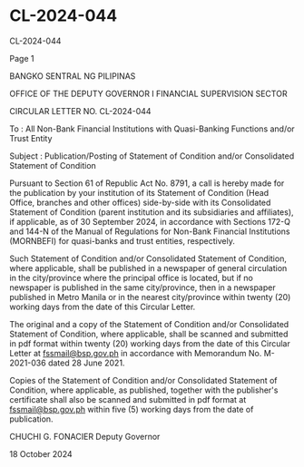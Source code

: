 # CL-2024-044

CL-2024-044

Page 1

BANGKO SENTRAL NG PILIPINAS

OFFICE OF THE DEPUTY GOVERNOR I FINANCIAL SUPERVISION SECTOR

CIRCULAR LETTER NO. CL-2024-044

To : All Non-Bank Financial Institutions with Quasi-Banking Functions and/or Trust Entity

Subject : Publication/Posting of Statement of Condition and/or Consolidated Statement of Condition

Pursuant to Section 61 of Republic Act No. 8791, a call is hereby made for the publication by your institution of its Statement of Condition (Head Office, branches and other offices) side-by-side with its Consolidated Statement of Condition (parent institution and its subsidiaries and affiliates), if applicable, as of 30 September 2024, in accordance with Sections 172-Q and 144-N of the Manual of Regulations for Non-Bank Financial Institutions (MORNBEFI) for quasi-banks and trust entities, respectively.

Such Statement of Condition and/or Consolidated Statement of Condition, where applicable, shall be published in a newspaper of general circulation in the city/province where the principal office is located, but if no newspaper is published in the same city/province, then in a newspaper published in Metro Manila or in the nearest city/province within twenty (20) working days from the date of this Circular Letter.

The original and a copy of the Statement of Condition and/or Consolidated Statement of Condition, where applicable, shall be scanned and submitted in pdf format within twenty (20) working days from the date of this Circular Letter at fssmail@bsp.gov.ph in accordance with Memorandum No. M-2021-036 dated 28 June 2021.

Copies of the Statement of Condition and/or Consolidated Statement of Condition, where applicable, as published, together with the publisher's certificate shall also be scanned and submitted in pdf format at fssmail@bsp.gov.ph within five (5) working days from the date of publication.

 CHUCHI G. FONACIER Deputy Governor

18 October 2024
